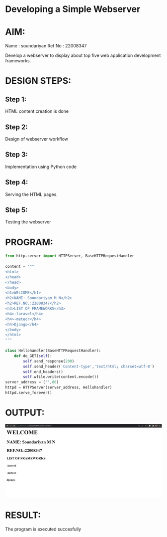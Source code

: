 # Developing a Simple Webserver

# AIM:
Name : soundariyan
Ref No : 22008347

Develop a webserver to display about top five web application development frameworks.

# DESIGN STEPS:

## Step 1:

HTML content creation is done

## Step 2:

Design of webserver workflow

## Step 3:

Implementation using Python code

## Step 4:

Serving the HTML pages.

## Step 5:

Testing the webserver

# PROGRAM:
```python
from http.server import HTTPServer, BaseHTTPRequestHandler

content = """
<html>
</head>
</head>
<body>
<h1>WELCOME</h1>
<h2>NAME: Soundariyan M N</h2>
<h2>REF.NO.:22008347</h2>
<h3>LIST OF FRAMEWORKS</h3>
<h4>-laravel</h4>
<h4>-meteor</h4>
<h4>Django</h4>
</body>
</html>
"""

class Hellohandler(BaseHTTPRequestHandler):
    def do_GET(self):
        self.send_response(200)
        self.send_header('Content-type','text/html; charset=utf-8')
        self.end_headers()
        self.wfile.write(content.encode())
server_address = ('',80)
httpd = HTTPServer(server_address, Hellohandler)
httpd.serve_forever()
```

# OUTPUT:
![name](webserver.png)

# RESULT:

The program is executed succesfully
